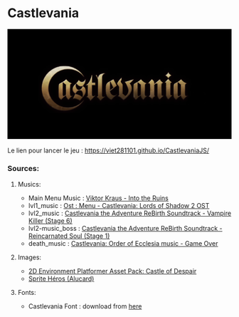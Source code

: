 
# Castlevania

![alt text](assets/Castlevania.png)

Le lien pour lancer le jeu : https://viet281101.github.io/CastlevaniaJS/


### Sources:
1) Musics:
   - Main Menu Music : [Viktor Kraus - Into the Ruins](https://opengameart.org/content/into-the-ruins)
   - lvl1_music : [Ost : Menu - Castlevania: Lords of Shadow 2 OST](https://www.youtube.com/watch?v=lLP6b6mOolw&ab_channel=e105beta)
   - lvl2_music : [Castlevania the Adventure ReBirth Soundtrack - Vampire Killer (Stage 6)](https://www.youtube.com/watch?v=MqlonUJTNtU&list=PLB1mBUgyWbK3SSmd7_ELjPat6xQXeXqDH&index=59&ab_channel=JamesAlbert)
   - lvl2-music_boss : [Castlevania the Adventure ReBirth Soundtrack - Reincarnated Soul (Stage 1)](https://www.youtube.com/watch?v=ZV_HESv4mfs&list=PLB1mBUgyWbK3SSmd7_ELjPat6xQXeXqDH&index=55&ab_channel=JamesAlbert )
   - death_music : [Castlevania: Order of Ecclesia music - Game Over](https://www.youtube.com/watch?v=6Q_gXqCY_nM&ab_channel=Bramblekit)

2) Images:
   - [2D Environment Platformer Asset Pack: Castle of Despair](https://brullov.itch.io/2d-platformer-asset-pack-castle-of-despair)
   - [Sprite Héros (Alucard)](https://www.castlevaniacrypt.com/wp-content/img/sotn/sprites/alucard-8.png)

3) Fonts:
   - Castlevania Font : download from [here](https://hyperpix.net/fonts/castlevania-font/)
     
